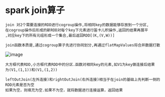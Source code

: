 # spark join算子

    join 对2个需要连接的RDD进行cogroup操作,将相同key的数据能够存放到一个分区,
    在cogroup操作后形成的新RDD对每个key下元素进行笛卡儿积操作,返回的结果再展平
    ,对应key下的所有元组形成一个集合,最后返回RDD[(K,(V,W))]
    
    join函数本质是,通过cogroup算子先进行协同划分,再通过flatMapValues将合并数据打散
![image](https://github.com/williamzhang11/fastTech/blob/master/src/main/java/com/xiu/fastBigData/persist/image/persist.jpg)

    大方框代表RDD,小方框代表RDD中的分区.函数对相同key的元素,如V1为key做连接后结果
    为(V1,(1,1))和(V1,(1,2))
    
    leftOutJoin(左外连接)和rightOutJoin(右外连接)相当于在join的基础上先判断一侧的RDD元素是否为空
    如果为空，则填充为空.如果不为空，就将数据进行连接运算，返回结果
    
